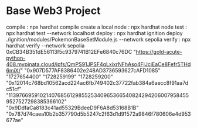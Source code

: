 # **Base Web3 Project**

compile : npx hardhat compile
create a local node : npx hardhat node
test : npx hardhat test --network localhost
deploy : npx hardhat ignition deploy ./ignition/modules/PokemonBaseSetModule.js --network sepolia
verify : npx hardhat verify --network sepolia 0xCB34B351dE56113f5c9379741B12EFe6840c76DC "https://gold-acute-python-408.mypinata.cloud/ipfs/QmPS91JPSF4qLxixrNFhAso4FjJciEaCe8Fefr5THd6miX/" "0x907D577AF8386402e248AD3736593627cAFD1085" "1727654400" "1728259199" "1728259200" "0x12014c768bd10562acd224ac6fb749402c37722fab384a6aecc8f91aa7dc51cf" "113976695910214076856129855253409653665408242942060079584559527527298385366102" "0x9DdfaCa8183c41ad55329BdeeD9F6A8d53168B1B" "0x787d74caea10b2b357790d5b5247c2f63d1d91572a9846f780606e4d953677ae"